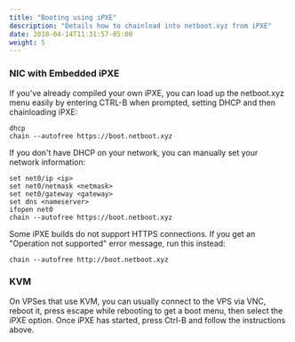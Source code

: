 ```yaml
---
title: "Booting using iPXE"
description: "Details how to chainload into netboot.xyz from iPXE"
date: 2018-04-14T11:31:57-05:00
weight: 5
---
```


### NIC with Embedded iPXE

If you've already compiled your own iPXE, you can load up the netboot.xyz menu easily by entering CTRL-B when prompted, setting DHCP and then chainloading iPXE:

    dhcp
    chain --autofree https://boot.netboot.xyz

If you don't have DHCP on your network, you can manually set your network information:

    set net0/ip <ip>
    set net0/netmask <netmask>
    set net0/gateway <gateway>
    set dns <nameserver>
    ifopen net0
    chain --autofree https://boot.netboot.xyz
    
Some iPXE builds do not support HTTPS connections. If you get an "Operation not supported" error message, run this instead:

    chain --autofree http://boot.netboot.xyz

### KVM

On VPSes that use KVM, you can usually connect to the VPS via VNC, reboot it, press escape while rebooting to get a boot menu, then select the iPXE option. Once iPXE has started, press Ctrl-B and follow the instructions above.
